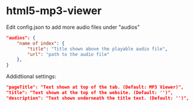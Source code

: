 # html5-mp3-viewer

Edit config.json to add more audio files under "audios"

```json
"audios": {
	"name of index": {
		"title": "Title shown above the playable audio file",
		"url": "path to the audio file"
	},
}
```

Addidtional settings:
```json
"pageTitle": "Text shown at top of the tab. (Default: MP3 Viewer)",
"title": "Text shown at the top of the website. (Default: '')",
"description": "Text shown underneath the title text. (Default: '')",
```